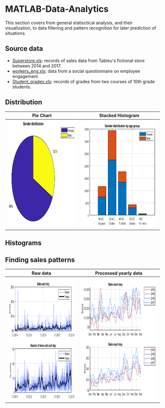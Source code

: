 # MATLAB-Data-Analytics

This section covers from general statisctical analysis, and their visualization, to data filtering and pattern recognition for later prediction of situations. 

Source data
---
- [Superstore.xls](https://community.tableau.com/s/question/0D54T00000CWeX8SAL/sample-superstore-sales-excelxls): records of sales data from Tableu's fictional store between 2014 and 2017. 
- [workers_eng.xls](https://github.com/MystoganX/MATLAB-Data-Analytics/blob/main/Workers_eng.xlsx): data from a social questionnaire on employee engagement.
- [Student_grades.xls](https://github.com/MystoganX/MATLAB-Data-Analytics/blob/main/Student_grades.xlsx): records of grades from two courses of 10th grade students.


Distribution
---
Pie Chart |  Stacked Histogram
:-------------------------:|:-------------------------:
<img src="https://github.com/MystoganX/MATLAB-Data-Analytics/blob/main/Figures/PieChart_Gender.png" width="800" height="350" />  |  <img src="https://github.com/MystoganX/MATLAB-Data-Analytics/blob/main/Figures/Histogram_Age_Gender.png" width="800" height="350" />


Histograms
---
 
 
Finding sales patterns
---

Raw data |  Processed yearly data
:-------------------------:|:-------------------------:
<img src="https://github.com/MystoganX/MATLAB-Data-Analytics/blob/main/Figures/FilteredSales_small.png" width="800" height="400" />  |  <img src="https://github.com/MystoganX/MATLAB-Data-Analytics/blob/main/Figures/DailySalesComparison_small.png" width="800" height="400" />



